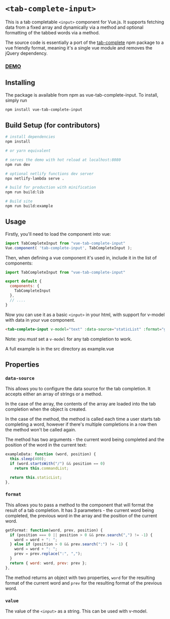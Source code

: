 # `<tab-complete-input>`

This is a tab completable `<input>` component for Vue.js. It supports fetching data from a fixed array and dynamically via a method and optional formatting of the tabbed words via a method.

The source code is essentially a port of the [tab-complete](https://www.npmjs.com/package/tab-complete) npm package to a vue friendly format, meaning it's a single vue module and removes the jQuery dependency.

### [DEMO](https://vue-tab-complete-input.netlify.com/)

## Installing
The package is available from npm as vue-tab-complete-input. To install, simply run

``` bash
npm install vue-tab-complete-input
```

## Build Setup (for contributors)

``` bash
# install dependencies
npm install

# or yarn equivalent

# serves the demo with hot reload at localhost:8080
npm run dev

# optional netlify functions dev server
npx netlify-lambda serve .

# build for production with minification
npm run build:lib

# Build site
npm run build:example
```

## Usage

Firstly, you'll need to load the component into vue:

``` JavaScript
import TabCompleteInput from "vue-tab-complete-input"
Vue.component( 'tab-complete-input', TabCompleteInput );
```

Then, when defining a vue component it's used in, include it in the list of components:

``` JavaScript
import TabCompleteInput from "vue-tab-complete-input"

export default {
  components: {
    TabCompleteInput
  },
  // ....
}
```

Now you can use it as a basic `<input>` in your html, with support for v-model with data in your vue component.

``` html
<tab-complete-input v-model="text" :data-source="staticList" :format="getFormat" />
```

Note: you _must_ set a `v-model` for any tab completion to work.

A full example is in the src directory as example.vue

## Properties

### `data-source`

This allows you to configure the data source for the tab completion. It accepts either an array of strings or a method.

In the case of the array, the contents of the array are loaded into the tab completion when the object is created.

In the case of the method, the method is called each time a user starts tab completing a word, however if there's multiple completions in a row then the method won't be called again.

The method has two arguments - the current word being completed and the position of the word in the current text: 

``` JavaScript
exampleData: function (word, position) {
  this.sleep(400);
  if (word.startsWith("/") && position == 0)
    return this.commandList;

  return this.staticList;
}, 
```

### `format`

This allows you to pass a method to the component that will format the result of a tab completion. It has 3 parameters - the current word being completed, the previous word in the array and the position of the current word.

```JavaScript
getFormat: function(word, prev, position) {
  if (position === 0 || position > 0 && prev.search(",") != -1) {
    word = word + ": ";
  } else if (position > 0 && prev.search(":") != -1) {
    word = word + ": ";
    prev = prev.replace(":", ",");
  }
  return { word: word, prev: prev };
}, 

```

The method returns an object with two properties, `word` for the resulting format of the current word and `prev` for the resulting format of the previous word.

### `value`

The value of the `<input>` as a string. This can be used with v-model.
